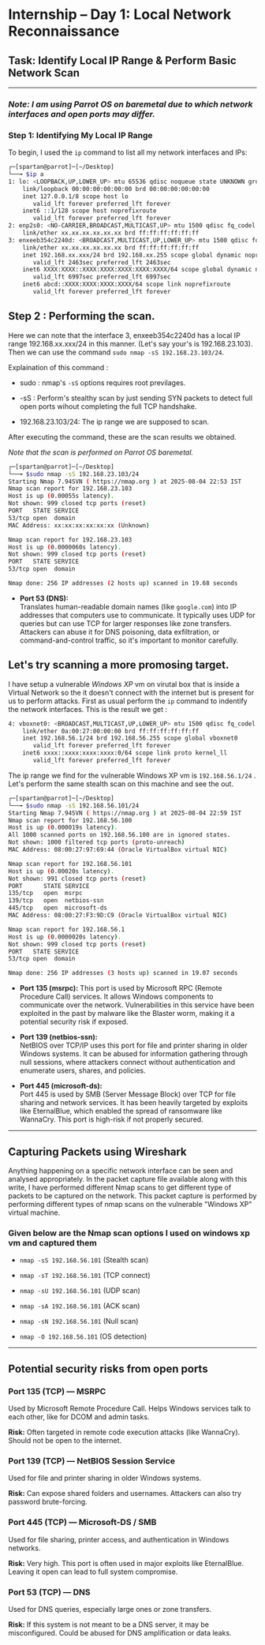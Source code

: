 # Internship – Day 1: Local Network Reconnaissance

## Task: Identify Local IP Range & Perform Basic Network Scan

---

### *Note: I am using Parrot OS on baremetal due to which network interfaces and open ports may differ.*

### Step 1: Identifying My Local IP Range

To begin, I used the `ip` command to list all my network interfaces and IPs:

```bash
┌─[spartan@parrot]─[~/Desktop]
└──╼ $ip a
1: lo: <LOOPBACK,UP,LOWER_UP> mtu 65536 qdisc noqueue state UNKNOWN group default qlen 1000
    link/loopback 00:00:00:00:00:00 brd 00:00:00:00:00:00
    inet 127.0.0.1/8 scope host lo
       valid_lft forever preferred_lft forever
    inet6 ::1/128 scope host noprefixroute 
       valid_lft forever preferred_lft forever
2: enp2s0: <NO-CARRIER,BROADCAST,MULTICAST,UP> mtu 1500 qdisc fq_codel state DOWN group default qlen 1000
    link/ether xx.xx.xx.xx.xx.xx brd ff:ff:ff:ff:ff:ff
3: enxeeb354c2240d: <BROADCAST,MULTICAST,UP,LOWER_UP> mtu 1500 qdisc fq_codel state UNKNOWN group default qlen 1000
    link/ether xx.xx.xx.xx.xx.xx brd ff:ff:ff:ff:ff:ff
    inet 192.168.xx.xxx/24 brd 192.168.xx.255 scope global dynamic noprefixroute enxeeb354c2240d
       valid_lft 2463sec preferred_lft 2463sec
    inet6 XXXX:XXXX::XXXX:XXXX:XXXX:XXXX:XXXX/64 scope global dynamic noprefixroute 
       valid_lft 6997sec preferred_lft 6997sec
    inet6 abcd::XXXX:XXXX:XXXX:XXXX/64 scope link noprefixroute 
       valid_lft forever preferred_lft forever
```

## Step 2 : Performing the scan.

Here we can note that the interface 3, enxeeb354c2240d has a local IP range 192.168.xx.xxx/24 in this manner. (Let's say your's is 192.168.23.103). Then we can use the command ``sudo nmap -sS 192.168.23.103/24``.

Explaination of this command :

- sudo : nmap's ``-sS`` options requires root previlages.
  
- -sS : Perform's stealthy scan by just sending SYN packets to detect full open ports wihout completing the full TCP handshake.
  
- 192.168.23.103/24: The ip range we are supposed to scan.
  

After executing the command, these are the scan results we obtained.

*Note that the scan is performed on Parrot OS baremetal.*

```bash
┌─[spartan@parrot]─[~/Desktop]
└──╼ $sudo nmap -sS 192.168.23.103/24
Starting Nmap 7.94SVN ( https://nmap.org ) at 2025-08-04 22:53 IST
Nmap scan report for 192.168.23.103
Host is up (0.00055s latency).
Not shown: 999 closed tcp ports (reset)
PORT   STATE SERVICE
53/tcp open  domain
MAC Address: xx:xx:xx:xx:xx:xx (Unknown)

Nmap scan report for 192.168.23.103
Host is up (0.0000060s latency).
Not shown: 999 closed tcp ports (reset)
PORT   STATE SERVICE
53/tcp open  domain

Nmap done: 256 IP addresses (2 hosts up) scanned in 19.68 seconds
```

- **Port 53 (DNS):**  
  Translates human-readable domain names (like `google.com`) into IP addresses that computers use to communicate. It typically uses UDP for queries but can use TCP for larger responses like zone transfers. Attackers can abuse it for DNS poisoning, data exfiltration, or command-and-control traffic, so it's important to monitor carefully.

## Let's try scanning a more promosing target.

I have setup a vulnerable *Windows XP* vm on virutal box that is inside a Virtual Network so the it doesn't connect with the internet but is present for us to perform attacks. First as usual perform the ``ip`` command to indentify the network interfaces. This is the result we get :

```bash
4: vboxnet0: <BROADCAST,MULTICAST,UP,LOWER_UP> mtu 1500 qdisc fq_codel state UP group default qlen 1000
    link/ether 0a:00:27:00:00:00 brd ff:ff:ff:ff:ff:ff
    inet 192.168.56.1/24 brd 192.168.56.255 scope global vboxnet0
       valid_lft forever preferred_lft forever
    inet6 xxxx::xxxx:xxxx:xxxx:0/64 scope link proto kernel_ll 
       valid_lft forever preferred_lft forever
```

The ip range we find for the vulnerable Windows XP vm is ```192.168.56.1/24``` . Let's perform the same stealth scan on this machine and see the out.

```bash
┌─[spartan@parrot]─[~/Desktop]
└──╼ $sudo nmap -sS 192.168.56.101/24
Starting Nmap 7.94SVN ( https://nmap.org ) at 2025-08-04 22:59 IST
Nmap scan report for 192.168.56.100
Host is up (0.000019s latency).
All 1000 scanned ports on 192.168.56.100 are in ignored states.
Not shown: 1000 filtered tcp ports (proto-unreach)
MAC Address: 08:00:27:97:69:44 (Oracle VirtualBox virtual NIC)

Nmap scan report for 192.168.56.101
Host is up (0.00020s latency).
Not shown: 991 closed tcp ports (reset)
PORT      STATE SERVICE
135/tcp   open  msrpc
139/tcp   open  netbios-ssn
445/tcp   open  microsoft-ds
MAC Address: 08:00:27:F3:9D:C9 (Oracle VirtualBox virtual NIC)

Nmap scan report for 192.168.56.1
Host is up (0.0000020s latency).
Not shown: 999 closed tcp ports (reset)
PORT   STATE SERVICE
53/tcp open  domain

Nmap done: 256 IP addresses (3 hosts up) scanned in 19.07 seconds
```

- **Port 135 (msrpc):** 
  This port is used by Microsoft RPC (Remote Procedure Call) services. It allows Windows components to communicate over the network. Vulnerabilities in this service have been exploited in the past by malware like the Blaster worm, making it a potential security risk if exposed.
  
- **Port 139 (netbios-ssn):**  
  NetBIOS over TCP/IP uses this port for file and printer sharing in older Windows systems. It can be abused for information gathering through null sessions, where attackers connect without authentication and enumerate users, shares, and policies.
  
- **Port 445 (microsoft-ds):**  
  Port 445 is used by SMB (Server Message Block) over TCP for file sharing and network services. It has been heavily targeted by exploits like EternalBlue, which enabled the spread of ransomware like WannaCry. This port is high-risk if not properly secured.
  

---

## Capturing Packets using Wireshark

Anything happening on a specific network interface can be seen and analysed appropriately. In the packet capture file available along with this write, I have performed different Nmap scans to get different type of packets to be captured on the network. This packet capture is performed by performing different types of nmap scans on the vulnerable "Windows XP" virtual machine.

### Given below are the Nmap scan options I used on windows xp vm and captured them

- `nmap -sS 192.168.56.101` (Stealth scan)
  
- `nmap -sT 192.168.56.101` (TCP connect)
  
- `nmap -sU 192.168.56.101` (UDP scan)
  
- `nmap -sA 192.168.56.101` (ACK scan)
  
- `nmap -sN 192.168.56.101` (Null scan)
  
- `nmap -O 192.168.56.101` (OS detection)
  

---

## Potential security risks from open ports

### **Port 135 (TCP) — MSRPC**

Used by Microsoft Remote Procedure Call. Helps Windows services talk to each other, like for DCOM and admin tasks.

**Risk:** Often targeted in remote code execution attacks (like WannaCry). Should not be open to the internet.

### **Port 139 (TCP) — NetBIOS Session Service**

Used for file and printer sharing in older Windows systems.

**Risk:** Can expose shared folders and usernames. Attackers can also try password brute-forcing.

### **Port 445 (TCP) — Microsoft-DS / SMB**

Used for file sharing, printer access, and authentication in Windows networks.

**Risk:** Very high. This port is often used in major exploits like EternalBlue. Leaving it open can lead to full system compromise.

### **Port 53 (TCP) — DNS**

Used for DNS queries, especially large ones or zone transfers.

**Risk:** If this system is not meant to be a DNS server, it may be misconfigured. Could be abused for DNS amplification or data leaks.

